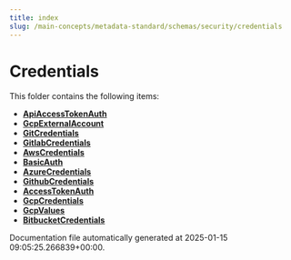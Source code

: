```yaml
---
title: index
slug: /main-concepts/metadata-standard/schemas/security/credentials
---
```


# Credentials

This folder contains the following items:

- [**ApiAccessTokenAuth**](/main-concepts/metadata-standard/schemas/security/credentials/apiaccesstokenauth)
- [**GcpExternalAccount**](/main-concepts/metadata-standard/schemas/security/credentials/gcpexternalaccount)
- [**GitCredentials**](/main-concepts/metadata-standard/schemas/security/credentials/gitcredentials)
- [**GitlabCredentials**](/main-concepts/metadata-standard/schemas/security/credentials/gitlabcredentials)
- [**AwsCredentials**](/main-concepts/metadata-standard/schemas/security/credentials/awscredentials)
- [**BasicAuth**](/main-concepts/metadata-standard/schemas/security/credentials/basicauth)
- [**AzureCredentials**](/main-concepts/metadata-standard/schemas/security/credentials/azurecredentials)
- [**GithubCredentials**](/main-concepts/metadata-standard/schemas/security/credentials/githubcredentials)
- [**AccessTokenAuth**](/main-concepts/metadata-standard/schemas/security/credentials/accesstokenauth)
- [**GcpCredentials**](/main-concepts/metadata-standard/schemas/security/credentials/gcpcredentials)
- [**GcpValues**](/main-concepts/metadata-standard/schemas/security/credentials/gcpvalues)
- [**BitbucketCredentials**](/main-concepts/metadata-standard/schemas/security/credentials/bitbucketcredentials)


Documentation file automatically generated at 2025-01-15 09:05:25.266839+00:00.
